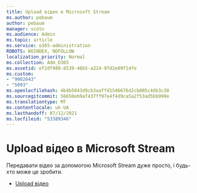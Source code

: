 ```yaml
---
title: Upload відео в Microsoft Stream
ms.author: pebaum
author: pebaum
manager: scotv
ms.audience: Admin
ms.topic: article
ms.service: o365-administration
ROBOTS: NOINDEX, NOFOLLOW
localization_priority: Normal
ms.collection: Adm_O365
ms.assetid: ef2df989-8539-48b5-a324-97d2e09f14fe
ms.custom:
- "9002643"
- "5093"
ms.openlocfilehash: 4b4b5043d9cb3aaffd1546676d2cb805c4db3c38
ms.sourcegitcommit: 56650eb9af437ff97e4f4d9ca5a2f53ad5bb990e
ms.translationtype: MT
ms.contentlocale: uk-UA
ms.lasthandoff: 07/12/2021
ms.locfileid: "53389346"
---
```

# <a name="upload-a-video-to-microsoft-stream"></a>Upload відео в Microsoft Stream

Передавати відео за допомогою Microsoft Stream дуже просто, і будь-хто може це зробити.

- [Upload відео](/stream/portal-upload-video)
